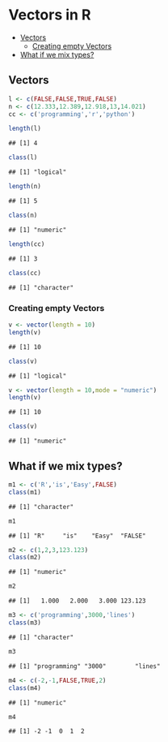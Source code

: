 Vectors in R
================

-   [Vectors](#vectors)
    -   [Creating empty Vectors](#creating-empty-vectors)
-   [What if we mix types?](#what-if-we-mix-types)

Vectors
-------

``` r
l <- c(FALSE,FALSE,TRUE,FALSE)
n <- c(12.333,12.389,12.918,13,14.021)
cc <- c('programming','r','python')
```

``` r
length(l)
```

    ## [1] 4

``` r
class(l) 
```

    ## [1] "logical"

``` r
length(n)
```

    ## [1] 5

``` r
class(n)
```

    ## [1] "numeric"

``` r
length(cc)
```

    ## [1] 3

``` r
class(cc)
```

    ## [1] "character"

### Creating empty Vectors

``` r
v <- vector(length = 10)
length(v)
```

    ## [1] 10

``` r
class(v)
```

    ## [1] "logical"

``` r
v <- vector(length = 10,mode = "numeric")
length(v)
```

    ## [1] 10

``` r
class(v)
```

    ## [1] "numeric"

What if we mix types?
---------------------

``` r
m1 <- c('R','is','Easy',FALSE)
class(m1) 
```

    ## [1] "character"

``` r
m1
```

    ## [1] "R"     "is"    "Easy"  "FALSE"

``` r
m2 <- c(1,2,3,123.123)
class(m2)
```

    ## [1] "numeric"

``` r
m2
```

    ## [1]   1.000   2.000   3.000 123.123

``` r
m3 <- c('programming',3000,'lines')
class(m3)
```

    ## [1] "character"

``` r
m3
```

    ## [1] "programming" "3000"        "lines"

``` r
m4 <- c(-2,-1,FALSE,TRUE,2)
class(m4)
```

    ## [1] "numeric"

``` r
m4
```

    ## [1] -2 -1  0  1  2
